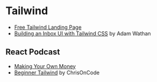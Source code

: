 # Tailwind

- [Free Tailwind Landing Page](https://github.com/cruip/tailwind-landing-page-template)
- [Building an Inbox UI with Tailwind CSS](https://www.youtube.com/watch?v=6xgMkGMIudE) by Adam Wathan

## React Podcast

- [Making Your Own Money](https://www.stitcher.com/podcast/react-training/the-react-podcast/e/68522645)
- [Beginner Tailwind](https://beginnertailwind.com/) by ChrisOnCode
